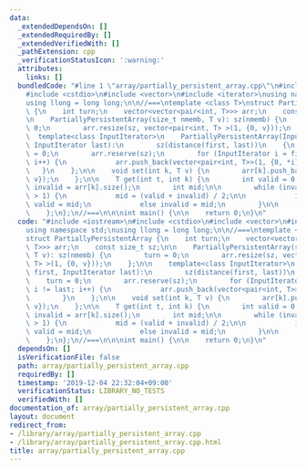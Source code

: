 ```yaml
---
data:
  _extendedDependsOn: []
  _extendedRequiredBy: []
  _extendedVerifiedWith: []
  _pathExtension: cpp
  _verificationStatusIcon: ':warning:'
  attributes:
    links: []
  bundledCode: "#line 1 \"array/partially_persistent_array.cpp\"\n#include <iostream>\n\
    #include <cstdio>\n#include <vector>\n#include <iterator>\nusing namespace std;\n\
    using llong = long long;\n\n//===\ntemplate <class T>\nstruct PartiallyPersistentArray\
    \ {\n    int turn;\n    vector<vector<pair<int, T>>> arr;\n    const size_t sz;\n\
    \n    PartiallyPersistentArray(size_t nmemb, T v): sz(nmemb) {\n        turn =\
    \ 0;\n        arr.resize(sz, vector<pair<int, T> >(1, {0, v}));\n    };\n\n  \
    \  template<class InputIterator>\n    PartiallyPersistentArray(InputIterator first,\
    \ InputIterator last):\n        sz(distance(first, last))\n    {\n        turn\
    \ = 0;\n        arr.reserve(sz);\n        for (InputIterator i = first; i != last;\
    \ i++) {\n            arr.push_back(vector<pair<int, T>>(1, {0, *i}));\n     \
    \   }\n    };\n\n    void set(int k, T v) {\n        arr[k].push_back({++turn,\
    \ v});\n    };\n\n    T get(int t, int k) {\n        int valid = 0;\n        int\
    \ invalid = arr[k].size();\n        int mid;\n\n        while (invalid - valid\
    \ > 1) {\n            mid = (valid + invalid) / 2;\n\n            if (t <= arr[k][mid].first)\
    \ valid = mid;\n            else invalid = mid;\n        }\n\n        return arr[k][valid];\n\
    \    };\n};\n//===\n\n\nint main() {\n\n    return 0;\n}\n"
  code: "#include <iostream>\n#include <cstdio>\n#include <vector>\n#include <iterator>\n\
    using namespace std;\nusing llong = long long;\n\n//===\ntemplate <class T>\n\
    struct PartiallyPersistentArray {\n    int turn;\n    vector<vector<pair<int,\
    \ T>>> arr;\n    const size_t sz;\n\n    PartiallyPersistentArray(size_t nmemb,\
    \ T v): sz(nmemb) {\n        turn = 0;\n        arr.resize(sz, vector<pair<int,\
    \ T> >(1, {0, v}));\n    };\n\n    template<class InputIterator>\n    PartiallyPersistentArray(InputIterator\
    \ first, InputIterator last):\n        sz(distance(first, last))\n    {\n    \
    \    turn = 0;\n        arr.reserve(sz);\n        for (InputIterator i = first;\
    \ i != last; i++) {\n            arr.push_back(vector<pair<int, T>>(1, {0, *i}));\n\
    \        }\n    };\n\n    void set(int k, T v) {\n        arr[k].push_back({++turn,\
    \ v});\n    };\n\n    T get(int t, int k) {\n        int valid = 0;\n        int\
    \ invalid = arr[k].size();\n        int mid;\n\n        while (invalid - valid\
    \ > 1) {\n            mid = (valid + invalid) / 2;\n\n            if (t <= arr[k][mid].first)\
    \ valid = mid;\n            else invalid = mid;\n        }\n\n        return arr[k][valid];\n\
    \    };\n};\n//===\n\n\nint main() {\n\n    return 0;\n}\n"
  dependsOn: []
  isVerificationFile: false
  path: array/partially_persistent_array.cpp
  requiredBy: []
  timestamp: '2019-12-04 22:32:04+09:00'
  verificationStatus: LIBRARY_NO_TESTS
  verifiedWith: []
documentation_of: array/partially_persistent_array.cpp
layout: document
redirect_from:
- /library/array/partially_persistent_array.cpp
- /library/array/partially_persistent_array.cpp.html
title: array/partially_persistent_array.cpp
---
```

